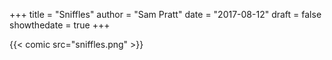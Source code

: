 +++
title = "Sniffles"
author = "Sam Pratt"
date = "2017-08-12"
draft = false
showthedate = true
+++

{{< comic src="sniffles.png" >}}
